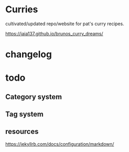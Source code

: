 # Curries

cultivated/updated repo/website for pat's curry recipes.

https://jaia137.github.io/brunos_curry_dreams/


# changelog

# todo 



## Category system


## Tag system



## resources

https://jekyllrb.com/docs/configuration/markdown/